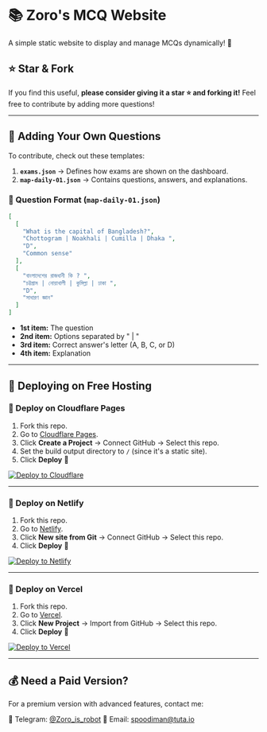 
# 📚 Zoro's MCQ Website

A simple static website to display and manage MCQs dynamically! 🚀

## ⭐ Star & Fork
If you find this useful, **please consider giving it a star ⭐ and forking it!**
Feel free to contribute by adding more questions!

---

## 📂 Adding Your Own Questions

To contribute, check out these templates:

1. **`exams.json`** → Defines how exams are shown on the dashboard.
2. **`map-daily-01.json`** → Contains questions, answers, and explanations.

### 📌 Question Format (`map-daily-01.json`)
```json
[
  [
    "What is the capital of Bangladesh?",
    "Chottogram | Noakhali | Cumilla | Dhaka ",
    "D",
    "Common sense"
  ],
  [
    "বাংলাদেশের রাজধানী কি ? ",
    "চট্টগ্রাম | নোয়াখালী | কুমিল্লা | ঢাকা ",
    "D",
    "সাধারণ জ্ঞান"
  ]
]
```
- **1st item:** The question
- **2nd item:** Options separated by " | "
- **3rd item:** Correct answer's letter (A, B, C, or D)
- **4th item:** Explanation

---

## 🚀 Deploying on Free Hosting

### 🔹 Deploy on Cloudflare Pages
1. Fork this repo.
2. Go to [Cloudflare Pages](https://pages.dev).
3. Click **Create a Project** → Connect GitHub → Select this repo.
4. Set the build output directory to `/` (since it's a static site).
5. Click **Deploy** 🚀

[![Deploy to Cloudflare](https://img.shields.io/badge/Deploy%20to%20Cloudflare%20Pages-blue?style=for-the-badge)](https://pages.dev)

---

### 🔹 Deploy on Netlify
1. Fork this repo.
2. Go to [Netlify](https://app.netlify.com).
3. Click **New site from Git** → Connect GitHub → Select this repo.
4. Click **Deploy** 🚀

[![Deploy to Netlify](https://www.netlify.com/img/deploy/button.svg)](https://app.netlify.com/start)

---

### 🔹 Deploy on Vercel
1. Fork this repo.
2. Go to [Vercel](https://vercel.com).
3. Click **New Project** → Import from GitHub → Select this repo.
4. Click **Deploy** 🚀

[![Deploy to Vercel](https://vercel.com/button)](https://vercel.com/new)

---

## 💰 Need a Paid Version?

For a premium version with advanced features, contact me:

📩 Telegram: [@Zoro_is_robot](https://t.me/Zoro_is_robot)
📧 Email: spoodiman@tuta.io
